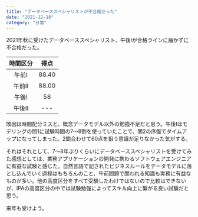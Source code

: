```yaml
---
title: "データベーススペシャリストが不合格だった"
date: "2021-12-18"
category: "日常"
---
```


2021年秋に受けたデータベーススペシャリスト、午後Ⅰが合格ラインに届かずに不合格だった。

|時間区分|得点|
|:---:|:---:|
|午前Ⅰ|88.40|
|午前Ⅱ|88.00|
|午後Ⅰ|58|
|午後Ⅱ|---|

敗因は時間配分ミスと、概念データモデル以外の勉強不足だと思う。午後Ⅰはモデリングの問1に試験時間の7〜8割を使っていたことで、問2の序盤でタイムアップになってしまった。2問合わせて60点を狙う意識が足りなかった気がする。

それはそれとして、7〜8年ぶりくらいにデータベーススペシャリストを受けてみた感想としては、業務アプリケーションの開発に携わるソフトウェアエンジニアに有益な試験と感じた。自然言語で記されたビジネスルールをデータモデルに落とし込んでいく過程はもちろんのこと、午前問題で問われる知識も実務に有益なものが多い。他の高度区分をすべて受験したわけではないので比較はできないが、IPAの高度区分の中では試験勉強によってスキル向上に繋がる良い試験だと思う。

来年も受けよう。
